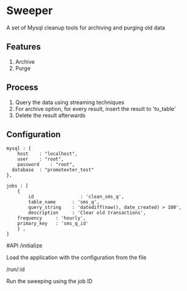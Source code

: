 # Sweeper
A set of Mysql cleanup tools for archiving and purging old data

Features
-------
1. Archive
2. Purge

Process
-------
  1. Query the data using streaming techniques
  2. For archive option, for every result, insert the result to 'to_table'
  3. Delete the result afterwards

Configuration
-------
    mysql : {
    	host	: "localhost",
    	user 	: "root",
    	password 	: "root",
      database  : "promotexter_test"
    },
  
    jobs : [
    	{
    		id 				   : 'clean_sms_q',
    		table_name 		: 'sms_q',
    		query_string 	: 'datediff(now(), date_created) > 100',
    		description 	: 'Clear old transactions',
        frequency     : 'hourly',
        primary_key   : 'sms_q_id'
    	} ,
    ]


#API
/initialize
    
  Load the application with the configuration from the file

/run/:id

  Run the sweeping using the job ID

